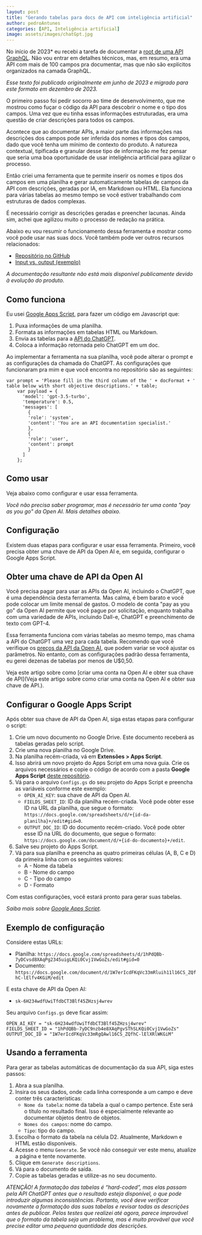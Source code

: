 ```yaml
---
layout: post
title: "Gerando tabelas para docs de API com inteligência artificial"
author: pedroAntunes
categories: [API, Inteligência artificial]
image: assets/images/chatGpt.jpg
---
```


No início de 2023* eu recebi a tarefa de documentar a [root de uma API GraphQL](https://graphql.org/learn/execution/#root-fields-resolvers). Não vou entrar em detalhes técnicos, mas, em resumo, era uma API com mais de 100 campos pra documentar, mas que não são explícitos organizados na camada GraphQL.

_Esse texto foi publicado originalmente em junho de 2023 e migrado para este formato em dezembro de 2023._

O primeiro passo foi pedir socorro ao time de desenvolvimento, que me mostrou como fuçar o código da API para descobrir o nome e o tipo dos campos. Uma vez que eu tinha essas informações estruturadas, era uma questão de criar descrições para todos os campos.

Acontece que ao documentar APIs, a maior parte das informações nas descrições dos campos pode ser inferida dos nomes e tipos dos campos, dado que você tenha um mínimo de contexto do produto. A natureza contextual, tipificada e granular desse tipo de informação me fez pensar que seria uma boa oportunidade de usar inteligência artificial para agilizar o processo.

Então criei uma ferramenta que te permite inserir os nomes e tipos dos campos em uma planilha e gerar automaticamente tabelas de campos da API com descrições, geradas por IA, em Markdown ou HTML. Ela funciona para várias tabelas ao mesmo tempo se você estiver trabalhando com estruturas de dados complexas.

É necessário corrigir as descrições geradas e preencher lacunas. Ainda sim, achei que agilizou muito o processo de redação na prática.

Abaixo eu vou resumir o funcionamento dessa ferramenta e mostrar como você pode usar nas suas docs. Você também pode ver outros recursos relacionados:
- [Repositório no GitHub](https://github.com/PedroAntunesCosta/automatic-api-docs-tables)
- [Input vs. output (exemplo)](https://github.com/PedroAntunesCosta/automatic-api-docs-tables/blob/main/EXAMPLE.md)

_A documentação resultante não está mais disponível publicamente devido à evolução do produto._

## Como funciona

Eu usei [Google Apps Script](https://www.google.com/script/start/), para fazer um código em Javascript que:
1. Puxa informações de uma planilha.
2. Formata as informações em tabelas HTML ou Markdown.
3. Envia as tabelas para a [API do ChatGPT](https://platform.openai.com/docs/guides/chat).
4. Coloca a informação retornada pelo ChatGPT em um doc.

Ao implementar a ferramenta na sua planilha, você pode alterar o prompt e as configurações da chamada do ChatGPT. As configurações que funcionaram pra mim e que você encontra no repositório são as seguintes:

```
var prompt = 'Please fill in the third column of the ' + docFormat + ' table below with short objective descriptions.' + table;
    var payload = {
      'model': 'gpt-3.5-turbo',
      'temperature': 0.5,
      'messages': [
        {
        'role': 'system',
        'content': 'You are an API documentation specialist.'
        },
        {
        'role': 'user',
        'content': prompt
        }
      ]
    };
```

## Como usar

Veja abaixo como configurar e usar essa ferramenta.

_Você não precisa saber programar, mas é necessário ter uma conta "pay as you go" da Open AI. Mais detalhes abaixo._

## Configuração

Existem duas etapas para configurar e usar essa ferramenta. Primeiro, você precisa obter uma chave de API da Open AI e, em seguida, configurar o Google Apps Script.

## Obter uma chave de API da Open AI

Você precisa pagar para usar as APIs da Open AI, incluindo o ChatGPT, que é uma dependência desta ferramenta. Mas calma, é bem barato e você pode colocar um limite mensal de gastos. O modelo de conta "pay as you go" da Open AI permite que você pague por solicitação, enquanto trabalha com uma variedade de APIs, incluindo Dall-e, ChatGPT e preenchimento de texto com GPT-4.

Essa ferramenta funciona com várias tabelas ao mesmo tempo, mas chama a API do ChatGPT uma vez para cada tabela. Recomendo que você verifique os [preços da API da Open AI](https://openai.com/pricing), que podem variar se você ajustar os parâmetros. No entanto, com as configurações padrão dessa ferramenta, eu gerei dezenas de tabelas por menos de U$0,50.

Veja este artigo sobre como [criar uma conta na Open AI e obter sua chave de API](Veja este artigo sobre como criar uma conta na Open AI e obter sua chave de API.).

## Configurar o Google Apps Script

Após obter sua chave de API da Open AI, siga estas etapas para configurar o script:

1. Crie um novo documento no Google Drive. Este documento receberá as tabelas geradas pelo script.
2. Crie uma nova planilha no Google Drive.
3. Na planilha recém-criada, vá em **Extensões > Apps Script**.
4. Isso abrirá um novo projeto do Apps Script em uma nova guia. Crie os arquivos necessários e copie o código de acordo com a pasta **Google Apps Script** [deste repositório](https://github.com/PedroAntunesCosta/automatic-api-docs-tables).
5. Vá para o arquivo `Configs.gs` do seu projeto do Apps Script e preencha as variáveis ​​conforme este exemplo:
    - `OPEN_AI_KEY`: sua chave de API da Open AI.
    - `FIELDS_SHEET_ID`: ID da planilha recém-criada. Você pode obter esse ID na URL da planilha, que segue o formato: `https://docs.google.com/spreadsheets/d/+{id-da-planilha}+/edit#gid=0`.
    - `OUTPUT_DOC_ID`: ID do documento recém-criado. Você pode obter esse ID na URL do documento, que segue o formato: `https://docs.google.com/document/d/+{id-do-documento}+/edit`.
6. Salve seu projeto do Apps Script.
7. Vá para sua planilha e preencha as quatro primeiras células (A, B, C e D) da primeira linha com os seguintes valores:
    - A - Nome da tabela
    - B - Nome do campo
    - C - Tipo do campo
    - D - Formato 

Com estas configurações, você estará pronto para gerar suas tabelas.

_Saiba mais sobre [Google Apps Script](https://www.google.com/script/start/)._

## Exemplo de configuração

Considere estas URLs:
- Planilha: `https://docs.google.com/spreadsheets/d/1hPdQBb-7yDCvsd8XAqPg2345uigLKQi0Cvj1VwGoZs/edit#gid=0`
- Documento: `https://docs.google.com/document/d/1W7erIcdFKqVc33mRluih11l16CS_ZQfhC-lElfv4KGiM/edit`

E esta chave de API da Open AI:
- `sk-6H234wdfUwiTfdbCT3Blf45ZHzsj4wrev`

Seu arquivo `Configs.gs` deve ficar assim:

```
OPEN_AI_KEY = "sk-6H234wdfUwiTfdbCT3Blf45ZHzsj4wrev"
FIELDS_SHEET_ID = "1hPdQBb-7yDC9nzb4e8XAqPgvSThSLKQi0Cvj1VwGoZs"
OUTPUT_DOC_ID = "1W7erIcdFKqVc33mRgQAwl16CS_ZQfhC-lElXRlWKGiM"
```

## Usando a ferramenta

Para gerar as tabelas automáticas de documentação da sua API, siga estes passos:

1. Abra a sua planilha.
2. Insira os seus dados, onde cada linha corresponde a um campo e deve conter três características:
    - `Nome da tabela`: nome da tabela a qual o campo pertence. Este será o título no resultado final. Isso é especialmente relevante ao documentar objetos dentro de objetos.
    - `Nomes dos campos`: nome do campo.
    - `Tipo`: tipo do campo.
3. Escolha o formato da tabela na célula D2. Atualmente, Markdown e HTML estão disponíveis.
4. Acesse o menu `Generate`. Se você não conseguir ver este menu, atualize a página e tente novamente.
5. Clique em `Generate descriptions`.
6. Vá para o documento de saída.
7. Copie as tabelas geradas e utilize-as no seu documento.

_ATENÇÃO! A formatação das tabelas é “hard-coded”, mas elas passam pela API ChatGPT antes que o resultado esteja disponível, o que pode introduzir algumas inconsistências. Portanto, você deve verificar novamente a formatação das suas tabelas e revisar todas as descrições antes de publicar. Pelos testes que realizei até agora, parece improvável que o formato da tabela seja um problema, mas é muito provável que você precise editar uma pequena quantidade das descrições._